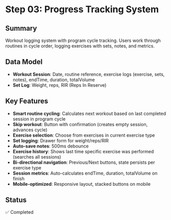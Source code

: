 # Step 03: Progress Tracking System

## Summary
Workout logging system with program cycle tracking. Users work through routines in cycle order, logging exercises with sets, notes, and metrics.

## Data Model
- **Workout Session**: Date, routine reference, exercise logs (exercise, sets, notes), endTime, duration, totalVolume
- **Set Log**: Weight, reps, RIR (Reps In Reserve)

## Key Features
- **Smart routine cycling**: Calculates next workout based on last completed session in program cycle
- **Skip workout**: Button with confirmation (creates empty session, advances cycle)
- **Exercise selection**: Choose from exercises in current exercise type
- **Set logging**: Drawer form for weight/reps/RIR
- **Auto-save notes**: 500ms debounce
- **Exercise history**: Shows last time specific exercise was performed (searches all sessions)
- **Bi-directional navigation**: Previous/Next buttons, state persists per exercise type
- **Session metrics**: Auto-calculates endTime, duration, totalVolume on finish
- **Mobile-optimized**: Responsive layout, stacked buttons on mobile

## Status
✅ Completed
